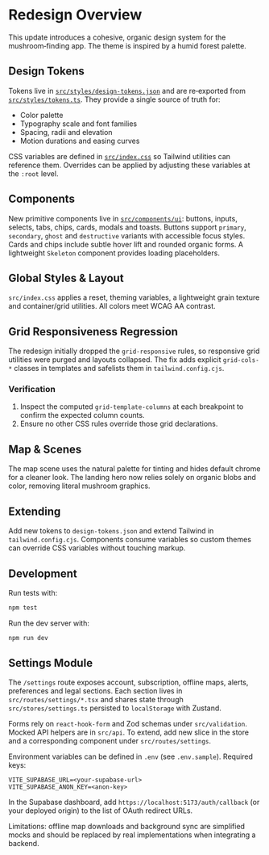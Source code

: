 # Redesign Overview

This update introduces a cohesive, organic design system for the mushroom‑finding app.  The theme is inspired by a humid forest palette.

## Design Tokens
Tokens live in [`src/styles/design-tokens.json`](src/styles/design-tokens.json) and are re‑exported from [`src/styles/tokens.ts`](src/styles/tokens.ts).  They provide a single source of truth for:
- Color palette
- Typography scale and font families
- Spacing, radii and elevation
- Motion durations and easing curves

CSS variables are defined in [`src/index.css`](src/index.css) so Tailwind utilities can reference them.  Overrides can be applied by adjusting these variables at the `:root` level.

## Components
New primitive components live in [`src/components/ui`](src/components/ui): buttons, inputs, selects, tabs, chips, cards, modals and toasts.  Buttons support `primary`, `secondary`, `ghost` and `destructive` variants with accessible focus styles.  Cards and chips include subtle hover lift and rounded organic forms.  A lightweight `Skeleton` component provides loading placeholders.

## Global Styles & Layout
`src/index.css` applies a reset, theming variables, a lightweight grain texture and container/grid utilities.  All colors meet WCAG AA contrast.

## Grid Responsiveness Regression
The redesign initially dropped the `grid-responsive` rules, so responsive grid utilities were purged and layouts collapsed. The fix adds explicit `grid-cols-*` classes in templates and safelists them in `tailwind.config.cjs`.

### Verification
1. Inspect the computed `grid-template-columns` at each breakpoint to confirm the expected column counts.
2. Ensure no other CSS rules override those grid declarations.

## Map & Scenes
The map scene uses the natural palette for tinting and hides default chrome for a cleaner look.  The landing hero now relies solely on organic blobs and color, removing literal mushroom graphics.

## Extending
Add new tokens to `design-tokens.json` and extend Tailwind in `tailwind.config.cjs`.  Components consume variables so custom themes can override CSS variables without touching markup.

## Development
Run tests with:
```bash
npm test
```

Run the dev server with:
```bash
npm run dev
```

## Settings Module

The `/settings` route exposes account, subscription, offline maps, alerts,
preferences and legal sections. Each section lives in
`src/routes/settings/*.tsx` and shares state through `src/stores/settings.ts`
persisted to `localStorage` with Zustand.

Forms rely on `react-hook-form` and Zod schemas under `src/validation`. Mocked
API helpers are in `src/api`. To extend, add new slice in the store and a
corresponding component under `src/routes/settings`.

Environment variables can be defined in `.env` (see `.env.sample`).
Required keys:

```
VITE_SUPABASE_URL=<your-supabase-url>
VITE_SUPABASE_ANON_KEY=<anon-key>
```

In the Supabase dashboard, add `https://localhost:5173/auth/callback` (or your deployed origin) to the list of OAuth redirect URLs.

Limitations: offline map downloads and background sync are simplified mocks and
should be replaced by real implementations when integrating a backend.
